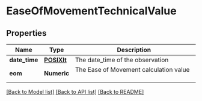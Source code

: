 # EaseOfMovementTechnicalValue

[//]: # (CLASS:IntrinioSDK::EaseOfMovementTechnicalValue)

[//]: # (KIND:object)

## Properties

[//]: # (START_DEFINITION)

Name | Type | Description
------------ | ------------- | -------------
**date_time** | [**POSIXlt**](POSIXlt.md) | The date_time of the observation &nbsp;
**eom** | **Numeric** | The Ease of Movement calculation value &nbsp;

[//]: # (END_DEFINITION)


[//]: # (CONTAINED_CLASS:IntrinioSDK::POSIXlt)


[[Back to Model list]](../README.md#documentation-for-models) [[Back to API list]](../README.md#documentation-for-api-endpoints) [[Back to README]](../README.md)


